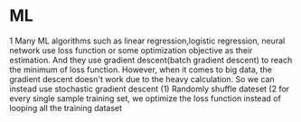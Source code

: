 # ML

1 Many ML algorithms such as linear regression,logistic regression, neural network use loss function or some optimization objective as their estimation.
And they use gradient descent(batch gradient descent) to reach the minimum of loss function.
However, when it comes to big data, the gradient descent doesn't work due to the heavy calculation.
So we can instead use stochastic gradient descent
(1) Randomly shuffle dateset
(2 for every single sample training set, we optimize the loss function instead of looping all the training dataset

